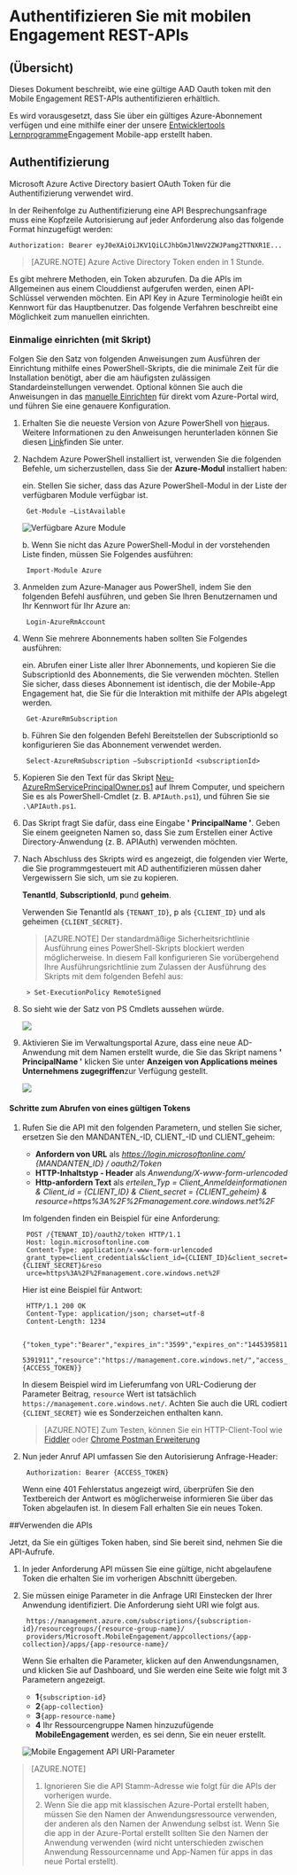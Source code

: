 <properties 
    pageTitle="Authentifizieren Sie mit mobilen Engagement REST-APIs"
    description="Beschreibt, wie Sie mit Azure Mobile Engagement REST-APIs authentifizieren" 
    services="mobile-engagement" 
    documentationCenter="mobile" 
    authors="piyushjo"
    manager="erikre"
    editor=""/>

<tags
    ms.service="mobile-engagement"
    ms.devlang="na"
    ms.topic="article"
    ms.tgt_pltfrm="mobile-multiple"
    ms.workload="mobile" 
    ms.date="10/05/2016"
    ms.author="wesmc;ricksal"/>

# <a name="authenticate-with-mobile-engagement-rest-apis"></a>Authentifizieren Sie mit mobilen Engagement REST-APIs

## <a name="overview"></a>(Übersicht)

Dieses Dokument beschreibt, wie eine gültige AAD Oauth token mit den Mobile Engagement REST-APIs authentifizieren erhältlich. 

Es wird vorausgesetzt, dass Sie über ein gültiges Azure-Abonnement verfügen und eine mithilfe einer der unsere [Entwicklertools Lernprogramme](mobile-engagement-windows-store-dotnet-get-started.md)Engagement Mobile-app erstellt haben.

## <a name="authentication"></a>Authentifizierung

Microsoft Azure Active Directory basiert OAuth Token für die Authentifizierung verwendet wird. 

In der Reihenfolge zu Authentifizierung eine API Besprechungsanfrage muss eine Kopfzeile Autorisierung auf jeder Anforderung also das folgende Format hinzugefügt werden:

    Authorization: Bearer eyJ0eXAiOiJKV1QiLCJhbGmJlNmV2ZWJPamg2TTNXR1E...

>[AZURE.NOTE] Azure Active Directory Token enden in 1 Stunde.

Es gibt mehrere Methoden, ein Token abzurufen. Da die APIs im Allgemeinen aus einem Clouddienst aufgerufen werden, einen API-Schlüssel verwenden möchten. Ein API Key in Azure Terminologie heißt ein Kennwort für das Hauptbenutzer. Das folgende Verfahren beschreibt eine Möglichkeit zum manuellen einrichten.

### <a name="one-time-setup-using-script"></a>Einmalige einrichten (mit Skript)

Folgen Sie den Satz von folgenden Anweisungen zum Ausführen der Einrichtung mithilfe eines PowerShell-Skripts, die die minimale Zeit für die Installation benötigt, aber die am häufigsten zulässigen Standardeinstellungen verwendet. Optional können Sie auch die Anweisungen in das [manuelle Einrichten](mobile-engagement-api-authentication-manual.md) für direkt vom Azure-Portal wird, und führen Sie eine genauere Konfiguration. 

1. Erhalten Sie die neueste Version von Azure PowerShell von [hier](http://aka.ms/webpi-azps)aus. Weitere Informationen zu den Anweisungen herunterladen können Sie diesen [Link](../powershell-install-configure.md)finden Sie unter.  

2. Nachdem Azure PowerShell installiert ist, verwenden Sie die folgenden Befehle, um sicherzustellen, dass Sie der **Azure-Modul** installiert haben:

    ein. Stellen Sie sicher, dass das Azure PowerShell-Modul in der Liste der verfügbaren Module verfügbar ist. 
    
        Get-Module –ListAvailable 

    ![Verfügbare Azure Module][1]
        
    b. Wenn Sie nicht das Azure PowerShell-Modul in der vorstehenden Liste finden, müssen Sie Folgendes ausführen:
        
        Import-Module Azure 
        
3. Anmelden zum Azure-Manager aus PowerShell, indem Sie den folgenden Befehl ausführen, und geben Sie Ihren Benutzernamen und Ihr Kennwort für Ihr Azure an: 
        
        Login-AzureRmAccount

4. Wenn Sie mehrere Abonnements haben sollten Sie Folgendes ausführen:

    ein. Abrufen einer Liste aller Ihrer Abonnements, und kopieren Sie die SubscriptionId des Abonnements, die Sie verwenden möchten. Stellen Sie sicher, dass dieses Abonnement ist identisch, die der Mobile-App Engagement hat, die Sie für die Interaktion mit mithilfe der APIs abgelegt werden. 

        Get-AzureRmSubscription

    b. Führen Sie den folgenden Befehl Bereitstellen der SubscriptionId so konfigurieren Sie das Abonnement verwendet werden.

        Select-AzureRmSubscription –SubscriptionId <subscriptionId>

5. Kopieren Sie den Text für das Skript [Neu-AzureRmServicePrincipalOwner.ps1](https://raw.githubusercontent.com/matt-gibbs/azbits/master/src/New-AzureRmServicePrincipalOwner.ps1) auf Ihrem Computer, und speichern Sie es als PowerShell-Cmdlet (z. B. `APIAuth.ps1`), und führen Sie sie `.\APIAuth.ps1`. 
    
6. Das Skript fragt Sie dafür, dass eine Eingabe **' PrincipalName '**. Geben Sie einem geeigneten Namen so, dass Sie zum Erstellen einer Active Directory-Anwendung (z. B. APIAuth) verwenden möchten. 

7. Nach Abschluss des Skripts wird es angezeigt, die folgenden vier Werte, die Sie programmgesteuert mit AD authentifizieren müssen daher Vergewissern Sie sich, um sie zu kopieren. 
        
    **TenantId**, **SubscriptionId**, **p**und **geheim**.

    Verwenden Sie TenantId als `{TENANT_ID}`, p als `{CLIENT_ID}` und als geheimen `{CLIENT_SECRET}`.

    > [AZURE.NOTE] Der standardmäßige Sicherheitsrichtlinie Ausführung eines PowerShell-Skripts blockiert werden möglicherweise. In diesem Fall konfigurieren Sie vorübergehend Ihre Ausführungsrichtlinie zum Zulassen der Ausführung des Skripts mit dem folgenden Befehl aus:

        > Set-ExecutionPolicy RemoteSigned

8. So sieht wie der Satz von PS Cmdlets aussehen würde. 

    ![][3]

9. Aktivieren Sie im Verwaltungsportal Azure, dass eine neue AD-Anwendung mit dem Namen erstellt wurde, die Sie das Skript namens **' PrincipalName '** klicken Sie unter **Anzeigen von Applications meines Unternehmens zugegriffen**zur Verfügung gestellt.

    ![][4]

#### <a name="steps-to-get-a-valid-token"></a>Schritte zum Abrufen von eines gültigen Tokens

1. Rufen Sie die API mit den folgenden Parametern, und stellen Sie sicher, ersetzen Sie den MANDANTEN\_-ID, CLIENT\_-ID und CLIENT\_geheim:

    - **Anfordern von URL** als *https://login.microsoftonline.com/ {MANDANTEN\_ID} / oauth2/Token*
    - **HTTP-Inhaltstyp - Header** als *Anwendung/X-www-form-urlencoded*
    - **Http-anfordern Text** als *erteilen\_Typ = Client\_Anmeldeinformationen & Client_id = {CLIENT\_ID} & Client_secret = {CLIENT\_geheim} & resource=https%3A%2F%2Fmanagement.core.windows.net%2F*

    Im folgenden finden ein Beispiel für eine Anforderung:

        POST /{TENANT_ID}/oauth2/token HTTP/1.1
        Host: login.microsoftonline.com
        Content-Type: application/x-www-form-urlencoded
        grant_type=client_credentials&client_id={CLIENT_ID}&client_secret={CLIENT_SECRET}&reso
        urce=https%3A%2F%2Fmanagement.core.windows.net%2F

    Hier ist eine Beispiel für Antwort:

        HTTP/1.1 200 OK
        Content-Type: application/json; charset=utf-8
        Content-Length: 1234
    
        {"token_type":"Bearer","expires_in":"3599","expires_on":"1445395811","not_before":"144
        5391911","resource":"https://management.core.windows.net/","access_token":{ACCESS_TOKEN}}

    In diesem Beispiel wird im Lieferumfang von URL-Codierung der Parameter Beitrag, `resource` Wert ist tatsächlich `https://management.core.windows.net/`. Achten Sie auch die URL codiert `{CLIENT_SECRET}` wie es Sonderzeichen enthalten kann.

    > [AZURE.NOTE] Zum Testen, können Sie ein HTTP-Client-Tool wie [Fiddler](http://www.telerik.com/fiddler) oder [Chrome Postman Erweiterung](https://chrome.google.com/webstore/detail/postman/fhbjgbiflinjbdggehcddcbncdddomop) 

2. Nun jeder Anruf API umfassen Sie den Autorisierung Anfrage-Header:

        Authorization: Bearer {ACCESS_TOKEN}

    Wenn eine 401 Fehlerstatus angezeigt wird, überprüfen Sie den Textbereich der Antwort es möglicherweise informieren Sie über das Token abgelaufen ist. In diesem Fall erhalten Sie ein neues Token.

##<a name="using-the-apis"></a>Verwenden die APIs

Jetzt, da Sie ein gültiges Token haben, sind Sie bereit sind, nehmen Sie die API-Aufrufe.

1. In jeder Anforderung API müssen Sie eine gültige, nicht abgelaufene Token die erhalten Sie im vorherigen Abschnitt übergeben.

2. Sie müssen einige Parameter in die Anfrage URI Einstecken der Ihrer Anwendung identifiziert. Die Anforderung sieht URI wie folgt aus.

        https://management.azure.com/subscriptions/{subscription-id}/resourcegroups/{resource-group-name}/
        providers/Microsoft.MobileEngagement/appcollections/{app-collection}/apps/{app-resource-name}/

    Wenn Sie erhalten die Parameter, klicken auf den Anwendungsnamen, und klicken Sie auf Dashboard, und Sie werden eine Seite wie folgt mit 3 Parametern angezeigt.

    - **1**`{subscription-id}`
    - **2**`{app-collection}`
    - **3**`{app-resource-name}`
    - **4** Ihr Ressourcengruppe Namen hinzuzufügende **MobileEngagement** werden, es sei denn, Sie ein neuer erstellt. 

    ![Mobile Engagement API URI-Parameter][2]

>[AZURE.NOTE] <br/>
>1. Ignorieren Sie die API Stamm-Adresse wie folgt für die APIs der vorherigen wurde.<br/>
>2. Wenn Sie die app mit klassischen Azure-Portal erstellt haben, müssen Sie den Namen der Anwendungsressource verwenden, der anderen als den Namen der Anwendung selbst ist. Wenn Sie die app in der Azure-Portal erstellt sollten Sie den Namen der Anwendung verwenden (wird nicht unterschieden zwischen Anwendung Ressourcenname und App-Namen für apps in das neue Portal erstellt).  

<!-- Images -->
[1]: ./media/mobile-engagement-api-authentication/azure-module.png
[2]: ./media/mobile-engagement-api-authentication/mobile-engagement-api-uri-params.png
[3]: ./media/mobile-engagement-api-authentication/ps-cmdlets.png
[4]: ./media/mobile-engagement-api-authentication/ad-app-creation.png




